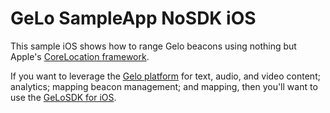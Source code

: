 # GeLo SampleApp NoSDK iOS

This sample iOS shows how to range Gelo beacons using nothing but Apple's [CoreLocation framework](https://developer.apple.com/library/ios/documentation/CoreLocation/Reference/CoreLocation_Framework/_index.html). 

If you want to leverage the [Gelo platform](https://platform.gelosite.com/users/sign_in) for text, audio, and video content; analytics; mapping beacon management; and mapping, then you'll want to use the [GeLoSDK for iOS](https://github.com/GeLoInc/GeLoSDK-iOS).
